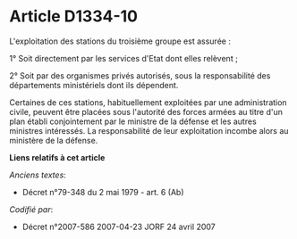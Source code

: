 # Article D1334-10

L'exploitation des stations du troisième groupe est assurée :

1° Soit directement par les services d'Etat dont elles relèvent ;

2° Soit par des organismes privés autorisés, sous la responsabilité des départements ministériels dont ils dépendent.

Certaines de ces stations, habituellement exploitées par une administration civile, peuvent être placées sous l'autorité des
forces armées au titre d'un plan établi conjointement par le ministre de la défense et les autres ministres intéressés. La
responsabilité de leur exploitation incombe alors au ministère de la défense.

**Liens relatifs à cet article**

_Anciens textes_:

  - Décret n°79-348 du 2 mai 1979 - art. 6 (Ab)

_Codifié par_:

  - Décret n°2007-586 2007-04-23 JORF 24 avril 2007
